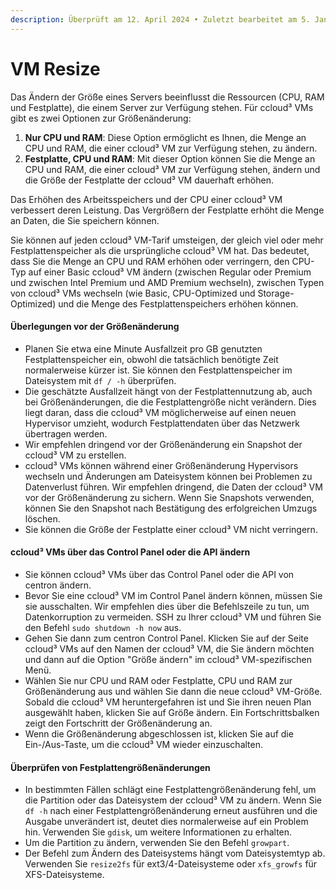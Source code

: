 ```yaml
---
description: Überprüft am 12. April 2024 • Zuletzt bearbeitet am 5. Januar 2025
---
```


# VM Resize

Das Ändern der Größe eines Servers beeinflusst die Ressourcen (CPU, RAM und Festplatte), die einem Server zur Verfügung stehen. Für ccloud³ VMs gibt es zwei Optionen zur Größenänderung:

1. **Nur CPU und RAM**: Diese Option ermöglicht es Ihnen, die Menge an CPU und RAM, die einer ccloud³ VM zur Verfügung stehen, zu ändern.
2. **Festplatte, CPU und RAM**: Mit dieser Option können Sie die Menge an CPU und RAM, die einer ccloud³ VM zur Verfügung stehen, ändern und die Größe der Festplatte der ccloud³ VM dauerhaft erhöhen.

Das Erhöhen des Arbeitsspeichers und der CPU einer ccloud³ VM verbessert deren Leistung. Das Vergrößern der Festplatte erhöht die Menge an Daten, die Sie speichern können.

Sie können auf jeden ccloud³ VM-Tarif umsteigen, der gleich viel oder mehr Festplattenspeicher als die ursprüngliche ccloud³ VM hat. Das bedeutet, dass Sie die Menge an CPU und RAM erhöhen oder verringern, den CPU-Typ auf einer Basic ccloud³ VM ändern (zwischen Regular oder Premium und zwischen Intel Premium und AMD Premium wechseln), zwischen Typen von ccloud³ VMs wechseln (wie Basic, CPU-Optimized und Storage-Optimized) und die Menge des Festplattenspeichers erhöhen können.

#### Überlegungen vor der Größenänderung

* Planen Sie etwa eine Minute Ausfallzeit pro GB genutzten Festplattenspeicher ein, obwohl die tatsächlich benötigte Zeit normalerweise kürzer ist. Sie können den Festplattenspeicher im Dateisystem mit `df / -h` überprüfen.
* Die geschätzte Ausfallzeit hängt von der Festplattennutzung ab, auch bei Größenänderungen, die die Festplattengröße nicht verändern. Dies liegt daran, dass die ccloud³ VM möglicherweise auf einen neuen Hypervisor umzieht, wodurch Festplattendaten über das Netzwerk übertragen werden.
* Wir empfehlen dringend vor der Größenänderung ein Snapshot der ccloud³ VM zu erstellen.
* ccloud³ VMs können während einer Größenänderung Hypervisors wechseln und Änderungen am Dateisystem können bei Problemen zu Datenverlust führen. Wir empfehlen dringend, die Daten der ccloud³ VM vor der Größenänderung zu sichern. Wenn Sie Snapshots verwenden, können Sie den Snapshot nach Bestätigung des erfolgreichen Umzugs löschen.
* Sie können die Größe der Festplatte einer ccloud³ VM nicht verringern.

#### ccloud³ VMs über das Control Panel oder die API ändern

* Sie können ccloud³ VMs über das Control Panel oder die API von centron ändern.
* Bevor Sie eine ccloud³ VM im Control Panel ändern können, müssen Sie sie ausschalten. Wir empfehlen dies über die Befehlszeile zu tun, um Datenkorruption zu vermeiden. SSH zu Ihrer ccloud³ VM und führen Sie den Befehl `sudo shutdown -h now` aus.
* Gehen Sie dann zum centron Control Panel. Klicken Sie auf der Seite ccloud³ VMs auf den Namen der ccloud³ VM, die Sie ändern möchten und dann auf die Option "Größe ändern" im ccloud³ VM-spezifischen Menü.
* Wählen Sie nur CPU und RAM  oder Festplatte, CPU und RAM zur Größenänderung aus und wählen Sie dann die neue ccloud³ VM-Größe. Sobald die ccloud³ VM heruntergefahren ist und Sie ihren neuen Plan ausgewählt haben, klicken Sie auf Größe ändern. Ein Fortschrittsbalken zeigt den Fortschritt der Größenänderung an.
* Wenn die Größenänderung abgeschlossen ist, klicken Sie auf die Ein-/Aus-Taste, um die ccloud³ VM wieder einzuschalten.

#### Überprüfen von Festplattengrößenänderungen

* In bestimmten Fällen schlägt eine Festplattengrößenänderung fehl, um die Partition oder das Dateisystem der ccloud³ VM zu ändern. Wenn Sie `df -h` nach einer Festplattengrößenänderung erneut ausführen und die Ausgabe unverändert ist, deutet dies normalerweise auf ein Problem hin. Verwenden Sie `gdisk`, um weitere Informationen zu erhalten.
* Um die Partition zu ändern, verwenden Sie den Befehl `growpart`.
* Der Befehl zum Ändern des Dateisystems hängt vom Dateisystemtyp ab. Verwenden Sie `resize2fs` für ext3/4-Dateisysteme oder `xfs_growfs` für XFS-Dateisysteme.
